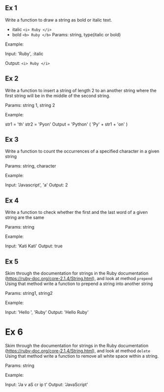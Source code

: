 ## Ex 1
Write a function to draw a string as bold or italic text.
* italic
```<i> Ruby </i>```
* bold
```<b> Ruby </b>```
Params: string, type(italic or bold)

Example:

Input: 'Ruby', :italic

Output: ```<i> Ruby </i>```

## Ex 2
Write a function to insert a string of length 2 to an another string where the first string will be in the middle of the second string.

Params: string 1, string 2

Example:

str1 = 'th'
str2 = 'Pyon'
Output = 'Python' ( 'Py' + str1 + 'on' )

## Ex 3
Write a function to count the occurrences of a specified character in a given string

Params: string, character

Example:

Input: 'Javascript', 'a'
Output: 2


## Ex 4
Write a function to check whether the first and the last word of a given string are the same

Params: string

Example:

Input: 'Kati Kati'
Output: true

## Ex 5
Skim through the documentation for strings in the Ruby documentation (https://ruby-doc.org/core-2.1.4/String.html), and look at method ```prepend```
Using that method write a function to prepend a string into another string

Params: string1, string2

Example:

Input: 'Hello ', 'Ruby'
Output: 'Hello Ruby'


# Ex 6
Skim through the documentation for strings in the Ruby documentation (https://ruby-doc.org/core-2.1.4/String.html), and look at method ```delete```
Using that method write a function to remove all white space within a string.

Params: string

Example:

Input: 'Ja v aS cr     ip      t'
Output: 'JavaScript'
